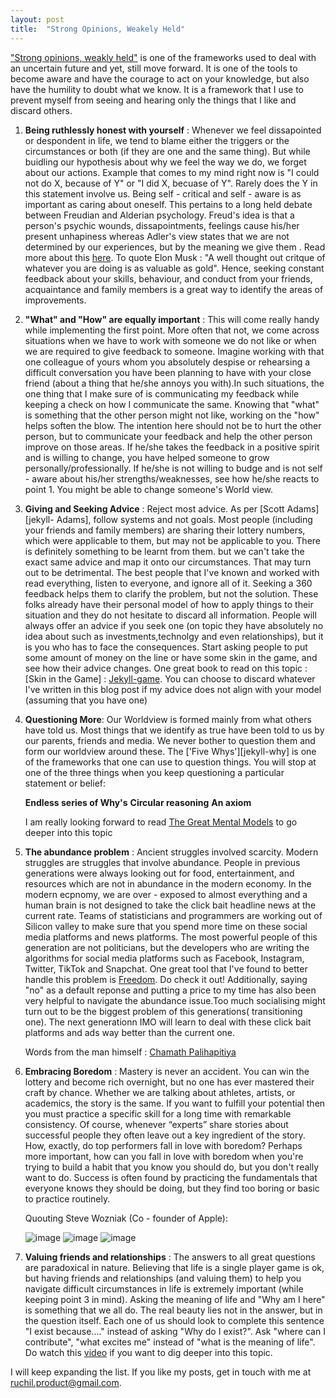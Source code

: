 ```yaml
---
layout: post
title:  "Strong Opinions, Weakely Held"
---
```


["Strong opinions, weakly held"][jekyll-opinions] is one of the frameworks used to deal with an uncertain future and yet, still move forward. It is one of the tools to become aware and have the courage to act on your knowledge, but also have the humility to doubt what we know. It is a framework that I use to prevent myself from seeing and hearing only the things that I like and discard others. 

1. **Being ruthlessly honest with yourself** : Whenever we feel dissapointed or despondent in life, we 
     tend to blame either the triggers or the circumstances or both (if they are one and the same thing). But while buidling our hypothesis about why we feel the way we do, we forget about our actions. Example that comes to my mind right now is "I could not do X, because of Y" or "I did X, becuase of Y". Rarely does the Y in this statement involve us. Being self - critical and self - aware is as important as caring about oneself. 
     This pertains to a long held debate between Freudian and Alderian psychology. Freud's idea is that a person's psychic wounds, dissapointments, feelings cause his/her present unhapiness whereas Adler's view states that we are not determined by our experiences, but by the meaning we give them . Read more about this [here][jekyll-blog]. To quote Elon Musk : "A well thought out critque of whatever you are doing is as valuable as gold". Hence, seeking constant feedback about your skills, behaviour, and conduct from your friends, acquaintance and family members is a great way to identify the areas of improvements. 

2. **"What" and "How" are equally important** : This will come really handy while implementing the first 
     point. More often that not, we come across situations when we have to work with someone we do not like or when we are required to give feedback to someone. Imagine working with that one colleague of yours whom you absolutely despise or rehearsing a difficult conversation you have been planning to have with your close friend (about a thing that he/she annoys you with).In such situations, the one thing that I make sure of is communicating my feedback while keeping a check on how I communicate the same. 
     Knowing that "what" is something that the other person might not like, working on the "how" helps soften the blow. The intention here should not be to hurt the other person, but to communicate your feedback and help the other person improve on those areas. If he/she takes the feedback in a positive spirit and is willing to change, you have helped someone to grow personally/professionally. If he/she is not willing to budge and is not self - aware about his/her strengths/weaknesses, see how he/she reacts to point 1. You might be able to change someone's World view. 


3. **Giving and Seeking Advice** : Reject most advice. As per [Scott Adams][jekyll- Adams], follow systems 
   and not goals. Most people (including your friends and family members) are sharing their lottery numbers, which were applicable to them, but may not be applicable to you. There is definitely something to be learnt from them. but we can't take the exact same advice and map it onto our circumstances. That may turn out to be detrimental. The best people that I've known and worked with read everything, listen to everyone, and ignore all of it. Seeking a 360 feedback helps them to clarify the problem, but not the solution. These folks already have their personal model of how to apply things to their situation and they do not hesitate to discard all information. People will always offer an advice if you seek one (on topic they have absolutely no idea about such as investments,technolgy and even relationships), but it is you who has to face the consequences. Start asking people to put some amount of money on the line or have some skin in the game, and see how their advice changes. One great book to read on this topic : [Skin in the Game] : [Jekyll-game]. You can choose to discard whatever I've written in this blog post if my advice does not align with your model (assuming that you have one)

4. **Questioning More**: Our Worldview is formed mainly from what others have told us. Most things that we
   identify as true have been told to us by our parents, friends and media. We never bother to question them and form our worldview around these. The ['Five Whys'][jekyll-why] is one of the frameworks that one can use to question things. You will stop at one of the three things when you keep questioning a particular statement or belief: 

   **Endless series of Why's**
   **Circular reasoning** 
   **An axiom**

   I am really looking forward to read [The Great Mental Models][jekyll-models] to go deeper into this topic

5. **The abundance problem** : Ancient struggles involved scarcity. Modern struggles are struggles that 
     involve abundance. People in previous generations were always looking out for food, entertainment, and resources which are not in abundance in the modern economy. In the modern ecpnomy, we are over - exposed to almost everything and a human brain is not designed to take the click bait headline news at the current rate. Teams of statisticians and programmers are working out of Silicon valley to make sure that you spend more time on these social media platforms and news platforms. The most powerful people of this generation are not politicians, but the developers who are writing the algorithms for social media platforms such as Facebook, Instagram, Twitter, TikTok and Snapchat. One great tool that I've found to better handle this problem is [Freedom][jekyll-freedom]. Do check it out! Additionally, saying "no" as a default reponse and putting a price to my time has also been very helpful to navigate the abundance issue.Too much socialising might turn out to be the biggest problem of this generations( transitioning one). The next generationn IMO will learn to deal with these click bait platforms and ads way better than the current one. 

     Words from the man himself : [Chamath Palihapitiya][jekyll-chamath]

6. **Embracing Boredom** : Mastery is never an accident. You can win the lottery and become rich 
   overnight, but no one has ever mastered their craft by chance. Whether we are talking about athletes, artists, or academics, the story is the same. If you want to fulfill your potential then you must practice a specific skill for a long time with remarkable consistency. Of course, whenever “experts” share stories about successful people they often leave out a key ingredient of the story. How, exactly, do top performers fall in love with boredom? Perhaps more important, how can you fall in love with boredom when you're trying to build a habit that you know you should do, but you don't really want to do. Success is often found by practicing the fundamentals that everyone knows they should be doing, but they find too boring or basic to practice routinely. 

   Quouting Steve Wozniak (Co - founder of Apple): 

   ![image](https://github.com/23Ruchil/Blog/blob/gh-pages/assets/Images/Image-1.jpeg?raw=true)
   ![image](https://github.com/23Ruchil/Blog/blob/gh-pages/assets/Images/Image-2.jpeg?raw=true)
   ![image](https://github.com/23Ruchil/Blog/blob/gh-pages/assets/Images/Image-4.jpeg)

7. **Valuing friends and relationships** : The answers to all great questions are paradoxical in nature. 
   Believing that life is a single player game is ok, but having friends and relationships (and valuing them) to help you navigate difficult circumstances in life is extremely important (while keeping point 3 in mind). Asking the meaning of life and "Why am I here" is something that we all do. The real beauty lies not in the answer, but in the question itself. Each one of us should look to complete this sentence "I exist because...." instead of asking "Why do I exist?". Ask "where can I contribute", "what excites me" instead of "what is the meaning of life". Do watch this [video][jekyll-video] if you want to dig deeper into this topic. 

I will keep expanding the list. If you like my posts, get in touch with me at ruchil.product@gmail.com. 


[jekyll-opinions]: https://bobsutton.typepad.com/my_weblog/2006/07/strong_opinions.html
[jekyll-blog]: https://sipreads.com/the-courage-to-be-disliked/
[jekyll-adams]: https://twitter.com/ScottAdamsSays?ref_src=twsrc%5Egoogle%7Ctwcamp%5Eserp%7Ctwgr%5Eauthor
[jekyll-game]: https://www.goodreads.com/book/show/36064445-skin-in-the-game?from_search=true&from_srp=true&qid=XW6mDhxbYM&rank=1
[jekyll - why]: https://en.wikipedia.org/wiki/Five_whys
[jekyll-video]: https://www.youtube.com/watch?v=3qHkcs3kG44
[jekyll-freedom]: https://www.youtube.com/watch?v=J54k7WrbfMg
[jekyll-chamath]: https://www.youtube.com/watch?v=J54k7WrbfMg
[jekyll-models]: https://www.goodreads.com/book/show/44245196-the-great-mental-models





















